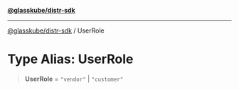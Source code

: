 [**@glasskube/distr-sdk**](../README.md)

---

[@glasskube/distr-sdk](../README.md) / UserRole

# Type Alias: UserRole

> **UserRole** = `"vendor"` \| `"customer"`

